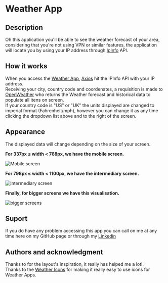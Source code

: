 # Weather App

## Description
Oh this application you'll be able to see the weather forecast of your area, considering that you're not using VPN or similar features, the application will locate you by using your IP address through [IpInfo](https://ipinfo.io/) API.

## How it works
When you access the [Weather App](https://weatherappn.netlify.app/), [Axios](https://github.com/axios/axios) hit the IPInfo API with your IP address. <br>
Receiving your city, country code and coordenates, a requisition is made to [OpenWeather](https://openweathermap.org/) who returns the Weather forecast and historical data to populate all itens on screen.<br>
If your country code is "US" or "UK" the units displayed are changed to imperial format (Fahrenheit/mph), however you can change it as any time clicking the dropdown list above and to the right of the screen.

## Appearance
The displayed data will change depending on the size  of your screen.

**For 337px ≤ width < 768px, we have the mobile screen.**

![Mobile screen](https://user-images.githubusercontent.com/96356472/161833952-b6e5f7ac-1ea0-4511-9dd8-ac86f73b8257.png)


**For 798px ≤ width < 1100px, we have the intermediary screen.**

![intermediary screen](https://user-images.githubusercontent.com/96356472/161834341-6123f5d0-e560-477c-a8e5-847c647e7765.png)

**Finally, for bigger screens we have this visualisation.**

![bigger screens](https://user-images.githubusercontent.com/96356472/161834812-0d86a7e5-3a0c-4885-b9a7-f7224020f844.png)

## Suport
If you do have any problem accessing this app you can call on me at any time here on my GitHub page or through my [Linkedin](https://linkedin.com/in/nicholas-nicolau)

## Authors and acknowledgment
Thanks to for the layout's inspiration, it really has helped me a lot!. <br>
Thanks to the [Weather Icons](https://erikflowers.github.io/weather-icons/) for making it really easy to use icons for Weather Apps.
